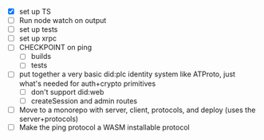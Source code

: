 
- [x] set up TS
- [ ] Run node watch on output
- [ ] set up tests
- [ ] set up xrpc
- [ ] CHECKPOINT on ping
  - [ ] builds
  - [ ] tests

- [ ] put together a very basic did:plc identity system like ATProto, just what's needed for auth+crypto primitives
  - [ ] don't support did:web
  - [ ] createSession and admin routes

- [ ] Move to a monorepo with server, client, protocols, and deploy (uses the server+protocols)
- [ ] Make the ping protocol a WASM installable protocol
